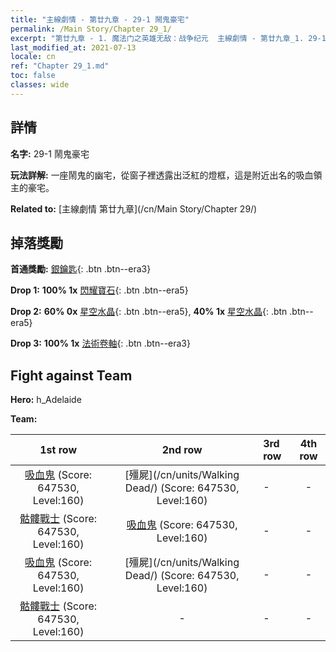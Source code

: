 ```yaml
---
title: "主線劇情 - 第廿九章 - 29-1 鬧鬼豪宅"
permalink: /Main Story/Chapter 29_1/
excerpt: "第廿九章 - 1. 魔法门之英雄无敌：战争纪元  主線劇情 - 第廿九章_1. 29-1 鬧鬼豪宅"
last_modified_at: 2021-07-13
locale: cn
ref: "Chapter 29_1.md"
toc: false
classes: wide
---
```


## 詳情

 **名字:** 29-1 鬧鬼豪宅

 **玩法詳解:** 一座鬧鬼的幽宅，從窗子裡透露出泛紅的燈框，這是附近出名的吸血領主的豪宅。

 **Related to:** [主線劇情 第廿九章](/cn/Main Story/Chapter 29/)

## 掉落獎勵

 **首通獎勵:** [銀鑰匙](/cn/Items/con_693/){: .btn .btn--era3}

 **Drop 1:** **100% 1x** [閃耀寶石](/cn/Items/mat_100/){: .btn .btn--era5}

 **Drop 2:** **60% 0x** [星空水晶](/cn/Items/mat_94/){: .btn .btn--era5}, **40% 1x** [星空水晶](/cn/Items/mat_94/){: .btn .btn--era5}

 **Drop 3:** **100% 1x** [法術卷軸](/cn/Items/con_694/){: .btn .btn--era3}


## Fight against Team
 **Hero:** h_Adelaide

 **Team:**


  | 1st row | 2nd row | 3rd row | 4th row |
  |:----:|:----:|:----|:----:|
  | [吸血鬼](/cn/units/Vampire/) (Score: 647530, Level:160)  | [殭屍](/cn/units/Walking Dead/) (Score: 647530, Level:160)  | - | - |
  | [骷髏戰士](/cn/units/Skeleton/) (Score: 647530, Level:160)  | [吸血鬼](/cn/units/Vampire/) (Score: 647530, Level:160)  | - | - |
  | [吸血鬼](/cn/units/Vampire/) (Score: 647530, Level:160)  | [殭屍](/cn/units/Walking Dead/) (Score: 647530, Level:160)  | - | - |
  | [骷髏戰士](/cn/units/Skeleton/) (Score: 647530, Level:160)  | - | - | - |



